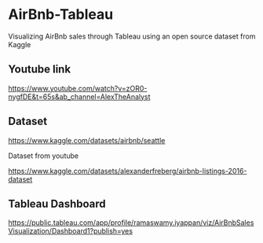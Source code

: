 # AirBnb-Tableau
Visualizing AirBnb sales through Tableau using an open source dataset from Kaggle

## Youtube link 

https://www.youtube.com/watch?v=zOR0-nygfDE&t=65s&ab_channel=AlexTheAnalyst

## Dataset

https://www.kaggle.com/datasets/airbnb/seattle

  Dataset from youtube

https://www.kaggle.com/datasets/alexanderfreberg/airbnb-listings-2016-dataset

## Tableau Dashboard

https://public.tableau.com/app/profile/ramaswamy.iyappan/viz/AirBnbSalesVisualization/Dashboard1?publish=yes




